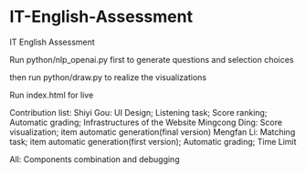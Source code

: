 # IT-English-Assessment
IT English Assessment

Run python/nlp_openai.py first to generate questions and selection choices

then run python/draw.py to realize the visualizations

Run index.html for live


Contribution list:
Shiyi Gou: UI Design; Listening task; Score ranking; Automatic grading; Infrastructures of the Website
Mingcong Ding: Score visualization; item automatic generation(final version)
Mengfan Li: Matching task; item automatic generation(first version); Automatic grading; Time Limit

All: Components combination and debugging 
